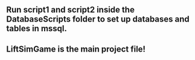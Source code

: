 ## Run script1 and script2 inside the DatabaseScripts folder to set up databases and tables in mssql.

## LiftSimGame is the main project file!
